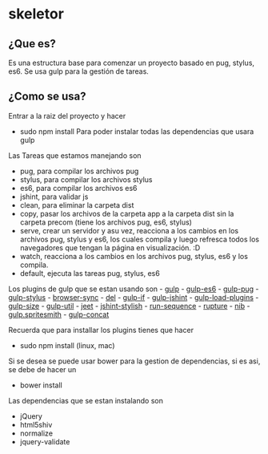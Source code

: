 skeletor
========

## ¿Que es?

Es una estructura base para comenzar un proyecto basado en pug, stylus, es6.
Se usa gulp para la gestión de tareas.

## ¿Como se usa?

Entrar a la raiz del proyecto y hacer
- sudo npm install
Para poder instalar todas las dependencias que usara gulp

Las Tareas que estamos manejando son

- pug, para compilar los archivos pug
- stylus, para compilar los archivos stylus
- es6, para compilar los archivos es6
- jshint, para validar js
- clean, para eliminar la carpeta dist
- copy, pasar los archivos de la carpeta app a la carpeta dist sin la carpeta precom (tiene los archivos pug, es6, stylus)
- serve, crear un servidor y asu vez, reacciona a los cambios en los archivos pug, stylus y es6, los cuales compila y luego refresca todos los navegadores que tengan la página en visualización. :D
- watch, reacciona a los cambios en los archivos pug, stylus, es6 y los compila.
- default, ejecuta las tareas pug, stylus, es6

Los plugins de gulp que se estan usando son
	- [gulp](https://www.npmjs.org/package/gulp)
	- [gulp-es6](https://www.npmjs.org/package/gulp-es6)
	- [gulp-pug](https://www.npmjs.org/package/gulp-pug)
	- [gulp-stylus](https://www.npmjs.org/package/gulp-stylus)
	- [browser-sync](https://www.npmjs.org/package/browser-sync)
	- [del](https://www.npmjs.org/package/del)
	- [gulp-if](https://www.npmjs.org/package/gulp-if)
	- [gulp-jshint](https://www.npmjs.org/package/gulp-jshint)
	- [gulp-load-plugins](https://www.npmjs.org/package/gulp-load-plugins)
	- [gulp-size](https://www.npmjs.org/package/gulp-size)
	- [gulp-util](https://www.npmjs.org/package/gulp-util)
	- [jeet](https://www.npmjs.org/package/jeet)
	- [jshint-stylish](https://www.npmjs.org/package/jshint-stylish)
	- [run-sequence](https://www.npmjs.org/package/run-sequence)
	- [rupture](https://www.npmjs.org/package/rupture)
	- [nib](https://www.npmjs.org/package/nib)
	- [gulp.spritesmith](https://www.npmjs.org/package/gulp.spritesmith)
	- [gulp-concat](https://www.npmjs.org/package/gulp-concat)

Recuerda que para installar los plugins tienes que hacer
- sudo npm install (linux, mac)

Si se desea se puede usar bower para la gestion de dependencias, si es asi, se debe de hacer un
- bower install

Las dependencias que se estan instalando son
 - jQuery
 - html5shiv
 - normalize
 - jquery-validate